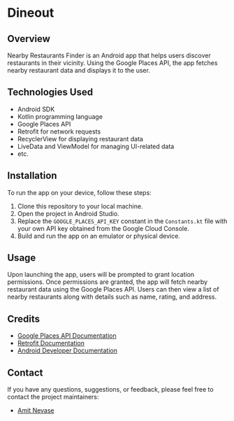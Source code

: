 # Dineout
## Overview
Nearby Restaurants Finder is an Android app that helps users discover restaurants in their vicinity. Using the Google Places API, the app fetches nearby restaurant data and displays it to the user.

## Technologies Used
- Android SDK
- Kotlin programming language
- Google Places API
- Retrofit for network requests
- RecyclerView for displaying restaurant data
- LiveData and ViewModel for managing UI-related data
- etc.

## Installation
To run the app on your device, follow these steps:
1. Clone this repository to your local machine.
2. Open the project in Android Studio.
3. Replace the `GOOGLE_PLACES_API_KEY` constant in the `Constants.kt` file with your own API key obtained from the Google Cloud Console.
4. Build and run the app on an emulator or physical device.

## Usage
Upon launching the app, users will be prompted to grant location permissions. Once permissions are granted, the app will fetch nearby restaurant data using the Google Places API. Users can then view a list of nearby restaurants along with details such as name, rating, and address.

## Credits
- [Google Places API Documentation](https://developers.google.com/maps/documentation/places/web-service/overview)
- [Retrofit Documentation](https://square.github.io/retrofit/)
- [Android Developer Documentation](https://developer.android.com/docs)

## Contact
If you have any questions, suggestions, or feedback, please feel free to contact the project maintainers:
- [Amit Nevase](mailto:ahoamit@gmail.com)
